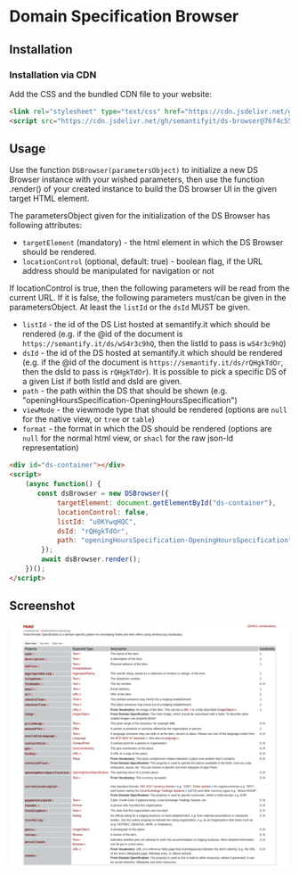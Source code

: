 # Domain Specification Browser

## Installation

### Installation via CDN

Add the CSS and the bundled CDN file to your website:

``` html
<link rel="stylesheet" type="text/css" href="https://cdn.jsdelivr.net/gh/semantifyit/ds-browser@76f4c55/ds-browser.css" />
<script src="https://cdn.jsdelivr.net/gh/semantifyit/ds-browser@76f4c55/dist/ds-browser.min.js">
```

## Usage

Use the function `DSBrowser(parametersObject)` to initialize a new DS Browser instance with your wished parameters, then use the function .render() of your created instance to build the DS browser UI in the given target HTML element. 

The parametersObject given for the initialization of the DS Browser has following attributes:

* `targetElement` (mandatory) - the html element in which the DS Browser should be rendered.
* `locationControl` (optional, default: true) - boolean flag, if the URL address should be manipulated for navigation or not

If locationControl is true, then the following parameters will be read from the current URL. If it is false, the following parameters must/can be given in the parametersObject. At least the `listId` or the `dsId` MUST be given.

* `listId` - the id of the DS List hosted at semantify.it which should be rendered (e.g. if the @id of the document is `https://semantify.it/ds/wS4r3c9hQ`, then the listId to pass is `wS4r3c9hQ`)
* `dsId` - the id of the DS hosted at semantify.it which should be rendered (e.g. if the @id of the document is `https://semantify.it/ds/rQHgkTdOr`, then the dsId to pass is `rQHgkTdOr`). It is possible to pick a specific DS of a given List if both listId and dsId are given.
* `path` - the path within the DS that should be shown (e.g. "openingHoursSpecification-OpeningHoursSpecification")
* `viewMode` - the viewmode type that should be rendered (options are `null` for the native view, or `tree` or `table`)
* `format` - the format in which the DS should be rendered (options are `null` for the normal html view, or `shacl` for the raw json-ld representation)
         

``` html
<div id="ds-container"></div>
<script>
    (async function() {
       const dsBrowser = new DSBrowser({
            targetElement: document.getElementById("ds-container"),
            locationControl: false,
            listId: "u0KYwqHQC",
            dsId: "rQHgkTdOr",
            path: "openingHoursSpecification-OpeningHoursSpecification"
        });
        await dsBrowser.render();
    })();
</script>
```

## Screenshot

![Example](images/example.png)